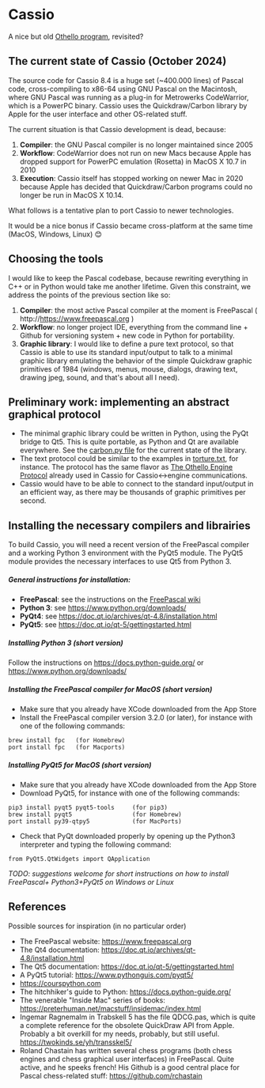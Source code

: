 # Cassio

A nice but old [Othello program](http://cassio.free.fr), revisited?

## The current state of Cassio (October 2024)

The source code for Cassio 8.4 is a huge set (~400.000 lines) of Pascal code,
cross-compiling to x86-64 using GNU Pascal on the Macintosh, where GNU Pascal
was running as a plug-in for Metrowerks CodeWarrior, which is a PowerPC binary.
Cassio uses the Quickdraw/Carbon library by Apple for the user interface and
other OS-related stuff.

The current situation is that Cassio development is dead, because:

1. **Compiler**: the GNU Pascal compiler is no longer maintained since 2005
2. **Workflow**: CodeWarrior does not run on new Macs because Apple has dropped
support for PowerPC emulation (Rosetta) in MacOS X 10.7 in 2010
3. **Execution**: Cassio itself has stopped working on newer Mac in 2020 because
Apple has decided that Quickdraw/Carbon programs could no longer be run in
MacOS X 10.14.

What follows is a tentative plan to port Cassio to newer technologies.

It would be a nice bonus if Cassio became cross-platform at the same time (MacOS,
Windows, Linux) :blush:

## Choosing the tools

I would like to keep the Pascal codebase, because rewriting everything in C++
or in Python would take me another lifetime. Given this constraint, we address
the points of the previous section like so:

1. **Compiler**: the most active Pascal compiler at the moment is FreePascal
( http://https://www.freepascal.org )
2. **Workflow**: no longer project IDE, everything from the command line + Github
for versioning system + new code in Python for portability.
3. **Graphic library**: I would like to define a pure text protocol, so that Cassio
is able to use its standard input/output to talk to a minimal graphic library emulating
the behavior of the simple Quickdraw graphic primitives of 1984 (windows, menus, mouse,
dialogs, drawing text, drawing jpeg, sound, and that's about all I need).

## Preliminary work: implementing an abstract graphical protocol

- The minimal graphic library could be written in Python, using the PyQt bridge
to Qt5. This is quite portable, as Python and Qt are available everywhere. See
the [carbon.py file](https://github.com/snicolet/cassio/blob/master/src/carbon/carbon.py)
for the current state of the library.
- The text protocol could be similar to the examples in [torture.txt](https://github.com/snicolet/cassio/blob/master/src/carbon/torture.txt),
for instance. The protocol has the same flavor as [The Othello Engine Protocol](http://cassio.free.fr/engine-protocol.htm) already
used in Cassio for Cassio<->engine communications.
- Cassio would have to be able to connect to the standard input/output in an
efficient way, as there may be thousands of graphic primitives per second.

## Installing the necessary compilers and librairies

To build Cassio, you will need a recent version of the FreePascal compiler
and a working Python 3 environment with the PyQt5 module. The PyQt5 module
provides the necessary interfaces to use Qt5 from Python 3.

##### General instructions for installation:

- **FreePascal**: see the instructions on the [FreePascal wiki](https://wiki.freepascal.org/Installing_the_Free_Pascal_Compiler)
- **Python 3**: see https://www.python.org/downloads/
- **PyQt4**: see https://doc.qt.io/archives/qt-4.8/installation.html
- **PyQt5**: see https://doc.qt.io/qt-5/gettingstarted.html

##### Installing Python 3 (short version)

Follow the instructions on https://docs.python-guide.org/ or https://www.python.org/downloads/

##### Installing the FreePascal compiler for MacOS (short version)

- Make sure that you already have XCode downloaded from the App Store
- Install the FreePascal compiler version 3.2.0 (or later), for instance
with one of the following commands:
```
brew install fpc   (for Homebrew)
port install fpc   (for Macports)
```
##### Installing PyQt5 for MacOS (short version)

- Make sure that you already have XCode downloaded from the App Store
- Download PyQt5, for instance with one of the following commands:
```
pip3 install pyqt5 pyqt5-tools     (for pip3)
brew install pyqt5                 (for Homebrew)
port install py39-qtpy5            (for MacPorts)
```
- Check that PyQt downloaded properly by opening up the Python3 interpreter
and typing the following command:
```
from PyQt5.QtWidgets import QApplication
```
_TODO: suggestions welcome for short instructions on how to install FreePascal+
Python3+PyQt5 on Windows or Linux_



## References

Possible sources for inspiration (in no particular order)

- The FreePascal website: https://www.freepascal.org
- The Qt4 documentation: https://doc.qt.io/archives/qt-4.8/installation.html
- The Qt5 documentation: https://doc.qt.io/qt-5/gettingstarted.html
- A PyQt5 tutorial: https://www.pythonguis.com/pyqt5/
- https://courspython.com
- The hitchhiker's guide to Python: https://docs.python-guide.org/
- The venerable "Inside Mac" series of books: https://preterhuman.net/macstuff/insidemac/index.html
- Ingemar Ragnemalm in Trabskell 5 has the file QDCG.pas, which is quite a
complete reference for the obsolete QuickDraw API from Apple. Probably a 
bit overkill for my needs, probably, but still useful. https://twokinds.se/yh/transskel5/
- Roland Chastain has written several chess programs (both chess engines 
and chess graphical user interfaces) in FreePascal. Quite active, and he
speeks french! His Github is a good central place for Pascal chess-related 
stuff: https://github.com/rchastain








